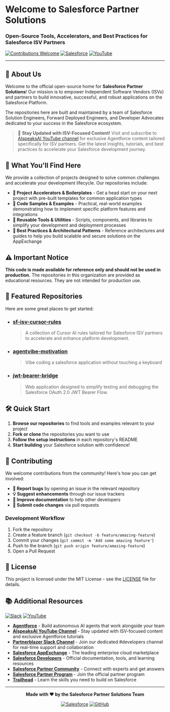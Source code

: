 # Welcome to Salesforce Partner Solutions


### Open-Source Tools, Accelerators, and Best Practices for Salesforce ISV Partners

[![Contributions Welcome](https://img.shields.io/badge/contributions-welcome-brightgreen.svg?style=flat)](#-contributing)
[![Salesforce](https://img.shields.io/badge/Salesforce-00A1E0?style=flat&logo=salesforce&logoColor=white)](https://developer.salesforce.com/)
[![YouTube](https://img.shields.io/badge/YouTube-FF0000?style=flat&logo=youtube&logoColor=white)](https://www.youtube.com/@AIspeaksAI)

---

## 👋 About Us

Welcome to the official open-source home for **Salesforce Partner Solutions**! Our mission is to empower Independent Software Vendors (ISVs) and partners to build innovative, successful, and robust applications on the Salesforce Platform.

The repositories here are built and maintained by a team of Salesforce Solution Engineers, Forward Deployed Engineers, and Developer Advocates dedicated to your success in the Salesforce ecosystem.

> 🎥 **Stay Updated with ISV-Focused Content!** Visit and subscribe to [AIspeaksAI YouTube channel](https://www.youtube.com/@AIspeaksAI) for exclusive Agentforce content tailored specifically for ISV partners. Get the latest insights, tutorials, and best practices to accelerate your Salesforce development journey.

## 🔎 What You'll Find Here

We provide a collection of projects designed to solve common challenges and accelerate your development lifecycle. Our repositories include:

* **🚀 Project Accelerators & Boilerplates** - Get a head start on your next project with pre-built templates for common application types
* **🧩 Code Samples & Examples** - Practical, real-world examples demonstrating how to implement specific platform features and integrations
* **🔧 Reusable Tools & Utilities** - Scripts, components, and libraries to simplify your development and deployment processes
* **📘 Best Practices & Architectural Patterns** - Reference architectures and guides to help you build scalable and secure solutions on the AppExchange

## ⚠️ Important Notice

**This code is made available for reference only and should not be used in production.** The repositories in this organization are provided as educational resources. They are not intended for production use.

## 🚀 Featured Repositories

Here are some great places to get started:

* ### [sf-isv-cursor-rules](https://github.com/sf-partner-solutions/sf-isv-cursor-rules)
    > A collection of Cursor AI rules tailored for Salesforce ISV partners to accelerate and enhance platform development.

* ### [agentvibe-motivation](https://github.com/sf-partner-solutions/agentvibe-motivation)
    > Vibe coding a salesforce application without touching a keyboard

* ### [jwt-bearer-bridge](https://github.com/sf-partner-solutions/jwt-bearer-bridge)
    > Web application designed to simplify testing and debugging the Salesforce OAuth 2.0 JWT Bearer Flow.

## 🛠️ Quick Start

1. **Browse our repositories** to find tools and examples relevant to your project
2. **Fork or clone** the repositories you want to use
3. **Follow the setup instructions** in each repository's README
4. **Start building** your Salesforce solution with confidence!

## 🤝 Contributing

We welcome contributions from the community! Here's how you can get involved:

* **🐛 Report bugs** by opening an issue in the relevant repository
* **💡 Suggest enhancements** through our issue trackers
* **📝 Improve documentation** to help other developers
* **🔧 Submit code changes** via pull requests


### Development Workflow

1. Fork the repository
2. Create a feature branch (`git checkout -b feature/amazing-feature`)
3. Commit your changes (`git commit -m 'Add some amazing feature'`)
4. Push to the branch (`git push origin feature/amazing-feature`)
5. Open a Pull Request

## 📄 License

This project is licensed under the MIT License - see the [LICENSE](../LICENSE) file for details.

## 📚 Additional Resources

[![Slack](https://img.shields.io/badge/Slack-4A154B?style=for-the-badge&logo=slack&logoColor=white)](https://partnerblazer.splashthat.com/)
[![YouTube](https://img.shields.io/badge/YouTube-FF0000?style=for-the-badge&logo=youtube&logoColor=white)](https://www.youtube.com/@AIspeaksAI)

* **[Agentforce](https://www.salesforce.com/agentforce/)** - Build autonomous AI agents that work alongside your team
* **[AIspeaksAI YouTube Channel](https://www.youtube.com/@AIspeaksAI)** - Stay updated with ISV-focused content and exclusive Agentforce tutorials
* **[Partnerblazer Slack Channel](https://partnerblazer.splashthat.com/)** - Join our dedicated #developers channel for real-time support and collaboration
* **[Salesforce AppExchange](https://appexchange.salesforce.com/)** - The leading enterprise cloud marketplace
* **[Salesforce Developers](https://developer.salesforce.com/)** - Official documentation, tools, and learning resources
* **[Salesforce Partner Community](https://partners.salesforce.com/)** - Connect with experts and get answers
* **[Salesforce Partner Program](https://partners.salesforce.com/)** - Join the official partner program
* **[Trailhead](https://trailhead.salesforce.com/)** - Learn the skills you need to build on Salesforce



---

<div align="center">

**Made with ❤️ by the Salesforce Partner Solutions Team**

[![Salesforce](https://img.shields.io/badge/Salesforce-00A1E0?style=for-the-badge&logo=salesforce&logoColor=white)](https://developer.salesforce.com/)
[![GitHub](https://img.shields.io/badge/GitHub-100000?style=for-the-badge&logo=github&logoColor=white)](https://github.com/sf-partner-solutions)

</div>
